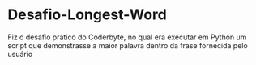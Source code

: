 # Desafio-Longest-Word
Fiz o desafio prático do Coderbyte, no qual era executar em Python um script que demonstrasse a maior palavra dentro da frase fornecida pelo usuário
